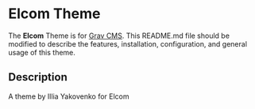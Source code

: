 # Elcom Theme

The **Elcom** Theme is for [Grav CMS](http://github.com/getgrav/grav).  This README.md file should be modified to describe the features, installation, configuration, and general usage of this theme.

## Description

A theme by Illia Yakovenko for Elcom
